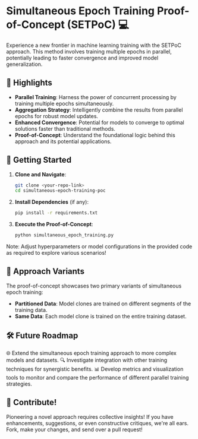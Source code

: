 # Simultaneous Epoch Training Proof-of-Concept (SETPoC) 💻

Experience a new frontier in machine learning training with the SETPoC approach. This method involves training multiple epochs in parallel, potentially leading to faster convergence and improved model generalization.

## 🌟 Highlights

- **Parallel Training**: Harness the power of concurrent processing by training multiple epochs simultaneously.
- **Aggregation Strategy**: Intelligently combine the results from parallel epochs for robust model updates.
- **Enhanced Convergence**: Potential for models to converge to optimal solutions faster than traditional methods.
- **Proof-of-Concept**: Understand the foundational logic behind this approach and its potential applications.

## 🚀 Getting Started

1. **Clone and Navigate**:
   ```bash
   git clone <your-repo-link>
   cd simultaneous-epoch-training-poc
   ```

2. **Install Dependencies** (if any):
   ```bash
   pip install -r requirements.txt
   ```

3. **Execute the Proof-of-Concept**:
   ```bash
   python simultaneous_epoch_training.py
   ```

Note: Adjust hyperparameters or model configurations in the provided code as required to explore various scenarios!

## 📝 Approach Variants

The proof-of-concept showcases two primary variants of simultaneous epoch training:
- **Partitioned Data**: Model clones are trained on different segments of the training data.
- **Same Data**: Each model clone is trained on the entire training dataset.

## 🛠 Future Roadmap

🌐 Extend the simultaneous epoch training approach to more complex models and datasets.
🔍 Investigate integration with other training techniques for synergistic benefits.
📊 Develop metrics and visualization tools to monitor and compare the performance of different parallel training strategies.

## 🤝 Contribute!

Pioneering a novel approach requires collective insights! If you have enhancements, suggestions, or even constructive critiques, we're all ears. Fork, make your changes, and send over a pull request!
